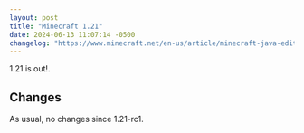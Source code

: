 ```yaml
---
layout: post
title: "Minecraft 1.21"
date: 2024-06-13 11:07:14 -0500
changelog: "https://www.minecraft.net/en-us/article/minecraft-java-edition-1-21"
---
```


1.21 is out!.

## Changes

As usual, no changes since 1.21-rc1.

